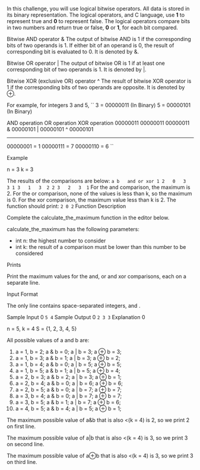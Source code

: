 In this challenge, you will use logical bitwise operators. All data is stored in its binary representation. The logical operators, and C language, use __1__ to represent true and __0__ to represent false. The logical operators compare bits in two numbers and return true or false, __0__ or __1__, for each bit compared.

Bitwise AND operator & The output of bitwise AND is 1 if the corresponding bits of two operands is 1. If either bit of an operand is 0, the result of corresponding bit is evaluated to 0. It is denoted by &.

Bitwise OR operator | The output of bitwise OR is 1 if at least one corresponding bit of two operands is 1. It is denoted by |.

Bitwise XOR (exclusive OR) operator ^ The result of bitwise XOR operator is 1 if the corresponding bits of two operands are opposite. It is denoted by ⊕.

For example, for integers 3 and 5,
``
3 = 00000011 (In Binary)
5 = 00000101 (In Binary)

AND operation        OR operation        XOR operation
  00000011             00000011            00000011
& 00000101           | 00000101          ^ 00000101
  ________             ________            ________
  00000001  = 1        00000111  = 7       00000110  = 6
``

Example

n = 3
k = 3

The results of the comparisons are below:
``
a b   and or xor
1 2   0   3  3
1 3   1   3  2
2 3   2   3  1
``
For the and comparison, the maximum is 2. For the or comparison, none of the values is less than k, so the maximum is 0. For the xor comparison, the maximum value less than k is 2. The function should print:
``
2
0
2
``
Function Description

Complete the calculate_the_maximum function in the editor below.

calculate_the_maximum has the following parameters:

- int n: the highest number to consider
- int k: the result of a comparison must be lower than this number to be considered

Prints

Print the maximum values for the and, or and xor comparisons, each on a separate line.

Input Format

The only line contains  space-separated integers,  and .

Sample Input 0
``
5 4
``
Sample Output 0
``
2
3
3
``
Explanation 0

n = 5, k = 4
S = {1, 2, 3, 4, 5}

All possible values of a and b are:

1. a = 1, b = 2; a & b = 0; a | b = 3; a ⊕ b = 3;
2. a = 1, b = 3; a & b = 1; a | b = 3; a ⊕ b = 2;
3. a = 1, b = 4; a & b = 0; a | b = 5; a ⊕ b = 5;
4. a = 1, b = 5; a & b = 1; a | b = 5; a ⊕ b = 4;
5. a = 2, b = 3; a & b = 2; a | b = 3; a ⊕ b = 1;
6. a = 2, b = 4; a & b = 0; a | b = 6; a ⊕ b = 6;
7. a = 2, b = 5; a & b = 0; a | b = 7; a ⊕ b = 7;
8. a = 3, b = 4; a & b = 0; a | b = 7; a ⊕ b = 7;
9. a = 3, b = 5; a & b = 1; a | b = 7; a ⊕ b = 6;
10. a = 4, b = 5; a & b = 4; a | b = 5; a ⊕ b = 1;

The maximum possible value of a&b that is also <(k = 4) is 2, so we print 2 on first line.

The maximum possible value of a|b that is also <(k = 4) is 3, so we print 3 on second line.

The maximum possible value of a⊕b that is also <(k = 4) is 3, so we print 3 on third line.
